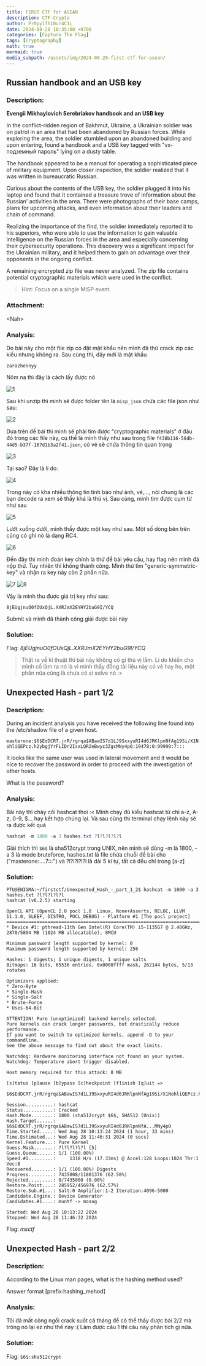 ```yaml
---
title: FIRST CTF for ASEAN
description: CTF-Crypto
author: Pr0pylTh10ur4C1L
date: 2024-08-28 10:35:00 +0700
categories: [Capture The Flag]
tags: [Cryptography]
math: true
mermaid: true
media_subpath: /assets/img/2024-08-28-first-ctf-for-asean/
---
```


## Russian handbook and an USB key
### Description:
**Evengii Mikhaylovich Serebriakov handbook and an USB key**

In the conflict-ridden region of Bakhmut, Ukraine, a Ukrainian soldier was on patrol in an area that had been abandoned by Russian forces. While exploring the area, the soldier stumbled upon an abandoned building and upon entering, found a handbook and a USB key tagged with "vx-подземный пароль" lying on a dusty table.

The handbook appeared to be a manual for operating a sophisticated piece of military equipment. Upon closer inspection, the soldier realized that it was written in bureaucratic Russian.

Curious about the contents of the USB key, the soldier plugged it into his laptop and found that it contained a treasure trove of information about the Russian' activities in the area. There were photographs of their base camps, plans for upcoming attacks, and even information about their leaders and chain of command.

Realizing the importance of the find, the soldier immediately reported it to his superiors, who were able to use the information to gain valuable intelligence on the Russian forces in the area and especially concerning their cybersecurity operations. This discovery was a significant impact for the Ukrainian military, and it helped them to gain an advantage over their opponents in the ongoing conflict.

A remaining encrypted zip file was never analyzed. The zip file contains potential cryptographic materials which were used in the conflict.

> Hint: Focus on a single MISP event.

### Attachment:
\<Nah>

### Analysis:
Do bài này cho một file zip có đặt mật khẩu nên mình đã thử crack zip các kiểu nhưng không ra. Sau cùng thì, đây mới là mật khẩu

```
zarazhennyy
```

Nôm na thì đây là cách lấy được nó

![1](<1.png>)

Sau khi unzip thì mình sẽ được folder tên là `misp_json` chứa các file json như sau:

![2](<2.png>)

Dựa trên đề bài thì mình sẽ phải tìm được "cryptographic materials" ở đâu đó trong các file này, cụ thể là mình thấy như sau trong file `f438b116-58db-44d5-b37f-167d1b3a2f41.json`, có vẻ sẽ chứa thông tin quan trọng

![3](3.png)

Tại sao? Đây là lí do:

![4](4.png)

Trong này có kha nhiều thông tin tình báo như ảnh, vé,..., nói chung là các bạn decode ra xem sẽ thấy khá là thú vị. Sau cùng, mình tìm được cụm từ như sau

![5](5.png)

Lướt xuống dưới, mình thấy được một key như sau. Một số dòng bên trên cũng có ghi nó là dạng RC4. 

![6](6.png)

Đến đây thì mình đoán key chính là thứ đề bài yêu cầu, hay flag nên mình đã nộp thử. Tuy nhiên thì không thành công. Mình thử tìm "generic-symmetric-key" và nhận ra key này còn 2 phần nữa.

![7](7.png)
![8](8.png)

Vậy là mình thu được giá trị key như sau:

```
8jEUgjnuO0fOUxQjL.XXRJmX2EYHY2buG9I/YCQ
```

Submit và mình đã thành công giải được bài này

### Solution:
Flag: _8jEUgjnuO0fOUxQjL.XXRJmX2EYHY2buG9I/YCQ_
> Thật ra về kĩ thuật thì bài này không có gì thú vị lắm. Lí do khiến cho mình cố làm ra nó là vì mình thấy đống tài liệu này có vẻ hay ho, một phần nữa cũng là chưa có ai solve nó :>

## Unexpected Hash - part 1/2
### Description:
During an incident analysis you have received the following line found into the /etc/shadow file of a given host.

`masterone:$6$EdDCRT.jrR/rgrqa$ABawIS7d1LJ9SxxyuRI4d6JRKlpnNfAg19Si/X1NohliQEPcz.h2ybgjYrFLIDr2IsxLQR2eBwyc3ZgcMNy4p0:19478:0:99999:7:::`

It looks like the same user was used in lateral movement and it would be nice to recover the password in order to proceed with the investigation of other hosts.

What is the password?

### Analysis:

Bài này thì chày cối hashcat thoi :< Mình chạy đủ kiểu hashcat từ chỉ a-z, A-z, 0-9, $\... hay kết hợp chúng lại. Và sau cùng thì terminal chạy lệnh này sẽ ra được kết quả

```powershell
hashcat -m 1800 -a 3 hashes.txt ?l?l?l?l?l
```

Giải thích thì `$6$` là sha512crypt trong UNIX, nên mình sẽ dùng -m là 1800, -a 3 là mode bruteforce, hashes.txt là file chứa chuỗi đề bài cho ("masterone:....7:::") và ?l?l?l?l?l là dài 5 kí tự, tất cả đều chỉ trong [a-z]

### Solution:
```terminal
PTU@ENIGMA:~/firstctf/Unexpected_Hash_-_part_1_2$ hashcat -m 1800 -a 3 hashes.txt ?l?l?l?l?l
hashcat (v6.2.5) starting

OpenCL API (OpenCL 2.0 pocl 1.8  Linux, None+Asserts, RELOC, LLVM 11.1.0, SLEEF, DISTRO, POCL_DEBUG) - Platform #1 [The pocl project]
=====================================================================================================================================
* Device #1: pthread-11th Gen Intel(R) Core(TM) i5-1135G7 @ 2.40GHz, 2870/5804 MB (1024 MB allocatable), 8MCU

Minimum password length supported by kernel: 0
Maximum password length supported by kernel: 256

Hashes: 1 digests; 1 unique digests, 1 unique salts
Bitmaps: 16 bits, 65536 entries, 0x0000ffff mask, 262144 bytes, 5/13 rotates

Optimizers applied:
* Zero-Byte
* Single-Hash
* Single-Salt
* Brute-Force
* Uses-64-Bit

ATTENTION! Pure (unoptimized) backend kernels selected.
Pure kernels can crack longer passwords, but drastically reduce performance.
If you want to switch to optimized kernels, append -O to your commandline.
See the above message to find out about the exact limits.

Watchdog: Hardware monitoring interface not found on your system.
Watchdog: Temperature abort trigger disabled.

Host memory required for this attack: 0 MB

[s]tatus [p]ause [b]ypass [c]heckpoint [f]inish [q]uit =>

$6$EdDCRT.jrR/rgrqa$ABawIS7d1LJ9SxxyuRI4d6JRKlpnNfAg19Si/X1NohliQEPcz.h2ybgjYrFLIDr2IsxLQR2eBwyc3ZgcMNy4p0:msctf

Session..........: hashcat
Status...........: Cracked
Hash.Mode........: 1800 (sha512crypt $6$, SHA512 (Unix))
Hash.Target......: $6$EdDCRT.jrR/rgrqa$ABawIS7d1LJ9SxxyuRI4d6JRKlpnNfA...MNy4p0
Time.Started.....: Wed Aug 28 10:13:24 2024 (1 hour, 33 mins)
Time.Estimated...: Wed Aug 28 11:46:31 2024 (0 secs)
Kernel.Feature...: Pure Kernel
Guess.Mask.......: ?l?l?l?l?l [5]
Guess.Queue......: 1/1 (100.00%)
Speed.#1.........:     1318 H/s (17.33ms) @ Accel:128 Loops:1024 Thr:1 Vec:8
Recovered........: 1/1 (100.00%) Digests
Progress.........: 7435008/11881376 (62.58%)
Rejected.........: 0/7435008 (0.00%)
Restore.Point....: 285952/456976 (62.57%)
Restore.Sub.#1...: Salt:0 Amplifier:1-2 Iteration:4096-5000
Candidate.Engine.: Device Generator
Candidates.#1....: muntf -> mosog

Started: Wed Aug 28 10:13:22 2024
Stopped: Wed Aug 28 11:46:32 2024
```
Flag: _msctf_

## Unexpected Hash - part 2/2
### Description:
According to the Linux man pages, what is the hashing method used?

Answer format [prefix:hashing_mehod]

### Analysis:
Tôi đã mất công ngồi crack suốt cả tháng để có thể thấy được bài 2/2 mà trông nó lại ez như thế này :( Làm được câu 1 thì câu này phân tích gì nữa.

### Solution:
Flag: `$6$:sha512crypt`